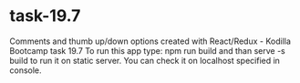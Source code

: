 # task-19.7
Comments and thumb up/down options created with React/Redux - Kodilla Bootcamp task 19.7
To run this app type: npm run build and than serve -s build to run it on static server. You can check it on localhost specified in console. 
